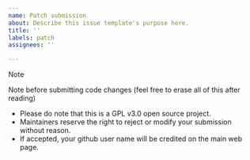 ```yaml
---
name: Patch submission
about: Describe this issue template's purpose here.
title: ''
labels: patch
assignees: ''

---
```


> [!NOTE]
> Note before submitting code changes (feel free to erase all of this after reading)
> * Please do note that this is a GPL v3.0 open source project.
> * Maintainers reserve the right to reject or modify your submission without reason.
> * If accepted, your github user name will be credited on the main web page.
